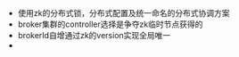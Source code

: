 - 使用zk的分布式锁，分布式配置及统一命名的分布式协调方案
- broker集群的controller选择是争夺zk临时节点获得的
- brokerId自增通过zk的version实现全局唯一
- 